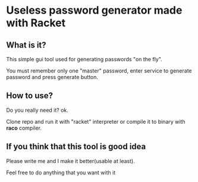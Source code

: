 # Useless password generator made with Racket

## What is it?

This simple gui tool used for generating passwords "on the fly".

You must remember only one "master" password, enter service to generate password and press generate button.

## How to use?

Do you really need it? ok.

Clone repo and run it with "racket" interpreter or compile it to binary with **raco** compiler.

## If you think that this tool is good idea

Please write me and I make it better(usable at least).

Feel free to do anything that you want with it

